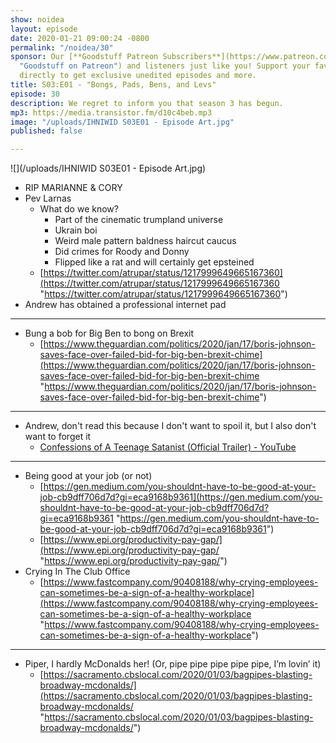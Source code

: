```yaml
---
show: noidea
layout: episode
date: 2020-01-21 09:00:24 -0800
permalink: "/noidea/30"
sponsor: Our [**Goodstuff Patreon Subscribers**](https://www.patreon.com/goodstuff
  "Goodstuff on Patreon") and listeners just like you! Support your favorite podcasts
  directly to get exclusive unedited episodes and more.
title: S03:E01 - "Bongs, Pads, Bens, and Levs"
episode: 30
description: We regret to inform you that season 3 has begun.
mp3: https://media.transistor.fm/d10c4beb.mp3
image: "/uploads/IHNIWID S03E01 - Episode Art.jpg"
published: false

---
```

![](/uploads/IHNIWID S03E01 - Episode Art.jpg)

* RIP MARIANNE & CORY
* Pev Larnas
  * What do we know?
    * Part of the cinematic trumpland universe
    * Ukrain boi
    * Weird male pattern baldness haircut caucus
    * Did crimes for Roody and Donny
    * Flipped like a rat and will certainly get epsteined
  * [https://twitter.com/atrupar/status/1217999649665167360](https://twitter.com/atrupar/status/1217999649665167360 "https://twitter.com/atrupar/status/1217999649665167360")
* Andrew has obtained a professional internet pad

***

* Bung a bob for Big Ben to bong on Brexit
  * [https://www.theguardian.com/politics/2020/jan/17/boris-johnson-saves-face-over-failed-bid-for-big-ben-brexit-chime](https://www.theguardian.com/politics/2020/jan/17/boris-johnson-saves-face-over-failed-bid-for-big-ben-brexit-chime "https://www.theguardian.com/politics/2020/jan/17/boris-johnson-saves-face-over-failed-bid-for-big-ben-brexit-chime")

***

* Andrew, don't read this because I don't want to spoil it, but I also don't want to forget it
  * [Confessions of A Teenage Satanist (Official Trailer) - YouTube](https://youtu.be/jtaWrp633CI)

***

* Being good at your job (or not)
  * [https://gen.medium.com/you-shouldnt-have-to-be-good-at-your-job-cb9dff706d7d?gi=eca9168b9361](https://gen.medium.com/you-shouldnt-have-to-be-good-at-your-job-cb9dff706d7d?gi=eca9168b9361 "https://gen.medium.com/you-shouldnt-have-to-be-good-at-your-job-cb9dff706d7d?gi=eca9168b9361")
  * [https://www.epi.org/productivity-pay-gap/](https://www.epi.org/productivity-pay-gap/ "https://www.epi.org/productivity-pay-gap/")
* Crying In The Club Office
  * [https://www.fastcompany.com/90408188/why-crying-employees-can-sometimes-be-a-sign-of-a-healthy-workplace](https://www.fastcompany.com/90408188/why-crying-employees-can-sometimes-be-a-sign-of-a-healthy-workplace "https://www.fastcompany.com/90408188/why-crying-employees-can-sometimes-be-a-sign-of-a-healthy-workplace")

***

* Piper, I hardly McDonalds her! (Or, pipe pipe pipe pipe pipe, I’m lovin’ it)
  * [https://sacramento.cbslocal.com/2020/01/03/bagpipes-blasting-broadway-mcdonalds/](https://sacramento.cbslocal.com/2020/01/03/bagpipes-blasting-broadway-mcdonalds/ "https://sacramento.cbslocal.com/2020/01/03/bagpipes-blasting-broadway-mcdonalds/")